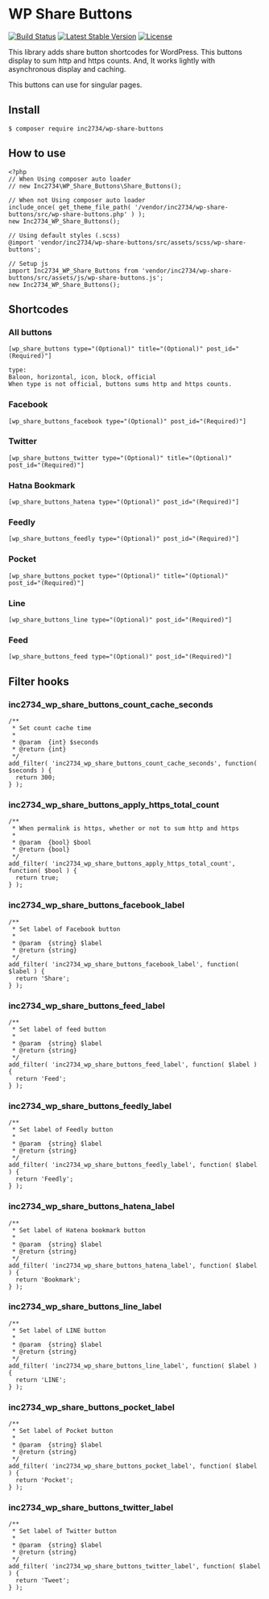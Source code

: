 # WP Share Buttons

[![Build Status](https://travis-ci.org/inc2734/wp-share-buttons.svg?branch=master)](https://travis-ci.org/inc2734/wp-share-buttons)
[![Latest Stable Version](https://poser.pugx.org/inc2734/wp-share-buttons/v/stable)](https://packagist.org/packages/inc2734/wp-share-buttons)
[![License](https://poser.pugx.org/inc2734/wp-share-buttons/license)](https://packagist.org/packages/inc2734/wp-share-buttons)

This library adds share button shortcodes for WordPress.
This buttons display to sum http and https counts.
And, It works lightly with asynchronous display and caching.

This buttons can use for singular pages.

## Install
```
$ composer require inc2734/wp-share-buttons
```

## How to use
```
<?php
// When Using composer auto loader
// new Inc2734\WP_Share_Buttons\Share_Buttons();

// When not Using composer auto loader
include_once( get_theme_file_path( '/vendor/inc2734/wp-share-buttons/src/wp-share-buttons.php' ) );
new Inc2734_WP_Share_Buttons();
```

```
// Using default styles (.scss)
@import 'vendor/inc2734/wp-share-buttons/src/assets/scss/wp-share-buttons';
```

```
// Setup js
import Inc2734_WP_Share_Buttons from 'vendor/inc2734/wp-share-buttons/src/assets/js/wp-share-buttons.js';
new Inc2734_WP_Share_Buttons();
```

## Shortcodes
### All buttons
```
[wp_share_buttons type="(Optional)" title="(Optional)" post_id="(Required)"]

type:
Baloon, horizontal, icon, block, official
When type is not official, buttons sums http and https counts.
```

### Facebook
```
[wp_share_buttons_facebook type="(Optional)" post_id="(Required)"]
```

### Twitter
```
[wp_share_buttons_twitter type="(Optional)" title="(Optional)" post_id="(Required)"]
```

### Hatna Bookmark
```
[wp_share_buttons_hatena type="(Optional)" post_id="(Required)"]
```

### Feedly
```
[wp_share_buttons_feedly type="(Optional)" post_id="(Required)"]
```

### Pocket
```
[wp_share_buttons_pocket type="(Optional)" title="(Optional)" post_id="(Required)"]
```

### Line
```
[wp_share_buttons_line type="(Optional)" post_id="(Required)"]
```

### Feed
```
[wp_share_buttons_feed type="(Optional)" post_id="(Required)"]
```

## Filter hooks
### inc2734_wp_share_buttons_count_cache_seconds
```
/**
 * Set count cache time
 *
 * @param  {int} $seconds
 * @return {int}
 */
add_filter( 'inc2734_wp_share_buttons_count_cache_seconds', function( $seconds ) {
  return 300;
} );
```

### inc2734_wp_share_buttons_apply_https_total_count
```
/**
 * When permalink is https, whether or not to sum http and https
 *
 * @param  {bool} $bool
 * @return {bool}
 */
add_filter( 'inc2734_wp_share_buttons_apply_https_total_count', function( $bool ) {
  return true;
} );
```

### inc2734_wp_share_buttons_facebook_label
```
/**
 * Set label of Facebook button
 *
 * @param  {string} $label
 * @return {string}
 */
add_filter( 'inc2734_wp_share_buttons_facebook_label', function( $label ) {
  return 'Share';
} );
```

### inc2734_wp_share_buttons_feed_label
```
/**
 * Set label of feed button
 *
 * @param  {string} $label
 * @return {string}
 */
add_filter( 'inc2734_wp_share_buttons_feed_label', function( $label ) {
  return 'Feed';
} );
```

### inc2734_wp_share_buttons_feedly_label
```
/**
 * Set label of Feedly button
 *
 * @param  {string} $label
 * @return {string}
 */
add_filter( 'inc2734_wp_share_buttons_feedly_label', function( $label ) {
  return 'Feedly';
} );
```

### inc2734_wp_share_buttons_hatena_label
```
/**
 * Set label of Hatena bookmark button
 *
 * @param  {string} $label
 * @return {string}
 */
add_filter( 'inc2734_wp_share_buttons_hatena_label', function( $label ) {
  return 'Bookmark';
} );
```

### inc2734_wp_share_buttons_line_label
```
/**
 * Set label of LINE button
 *
 * @param  {string} $label
 * @return {string}
 */
add_filter( 'inc2734_wp_share_buttons_line_label', function( $label ) {
  return 'LINE';
} );
```

### inc2734_wp_share_buttons_pocket_label
```
/**
 * Set label of Pocket button
 *
 * @param  {string} $label
 * @return {string}
 */
add_filter( 'inc2734_wp_share_buttons_pocket_label', function( $label ) {
  return 'Pocket';
} );
```

### inc2734_wp_share_buttons_twitter_label
```
/**
 * Set label of Twitter button
 *
 * @param  {string} $label
 * @return {string}
 */
add_filter( 'inc2734_wp_share_buttons_twitter_label', function( $label ) {
  return 'Tweet';
} );
```
